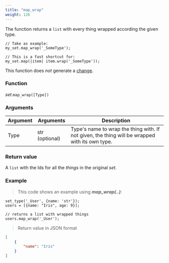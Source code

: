 ```yaml
---
title: "map_wrap"
weight: 126
---
```


The function returns a `list` with every thing wrapped according the given type.

```thingsdb,syntax_only
// Take as example:
my_set.map_wrap('_SomeType');

// This is a fast shortcut for:
my_set.map(|item| item.wrap('_SomeType'));
```

This function does *not* generate a [change](../../../overview/changes).

### Function

*set*.`map_wrap([Type])`

### Arguments

Argument | Arguments     | Description
-------- | ------------- | -----------
Type     | str (optional)| Type's name to wrap the thing with. If not given, the thing will be wrapped with its own type.

### Return value

A `list` with the Ids for all the *things* in the original *set*.

### Example

> This code shows an example using ***map_wrap(..)***:

```thingsdb,json_response
set_type('_User', {name: 'str'});
users = [{name: "Iris", age: 9}];

// returns a list with wrapped things
users.map_wrap('_User');
```

> Return value in JSON format

```json
[
    {
        "name": "Iris"
    }
]
```
